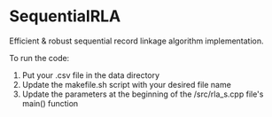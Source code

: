 # SequentialRLA
Efficient &amp; robust sequential record linkage algorithm implementation.

To run the code:
  1. Put your .csv file in the data directory
  2. Update the makefile.sh script with your desired file name
  3. Update the parameters at the beginning of the /src/rla_s.cpp file's main() function 
